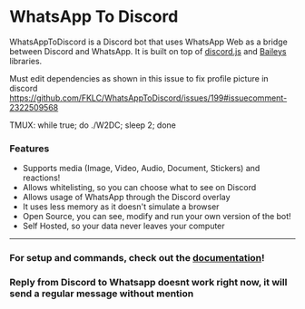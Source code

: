 # WhatsApp To Discord

WhatsAppToDiscord is a Discord bot that uses WhatsApp Web as a bridge between Discord and WhatsApp. It is built on top of [discord.js](https://github.com/discordjs/discord.js) and [Baileys](https://github.com/WhiskeySockets/Baileys) libraries.

Must edit dependencies as shown in this issue to fix profile picture in discord https://github.com/FKLC/WhatsAppToDiscord/issues/199#issuecomment-2322509568

TMUX: while true; do ./W2DC; sleep 2; done

### Features

- Supports media (Image, Video, Audio, Document, Stickers) and reactions!
- Allows whitelisting, so you can choose what to see on Discord
- Allows usage of WhatsApp through the Discord overlay
- It uses less memory as it doesn't simulate a browser
- Open Source, you can see, modify and run your own version of the bot!
- Self Hosted, so your data never leaves your computer

---

### For setup and commands, check out the [documentation](https://fklc.github.io/WhatsAppToDiscord/)!

### Reply from Discord to Whatsapp doesnt work right now, it will send a regular message without mention
